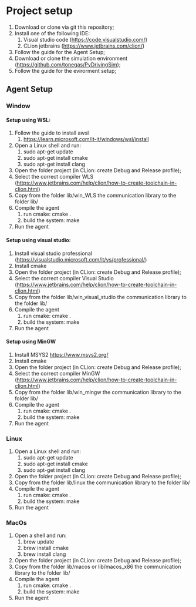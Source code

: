 # Project setup
1. Download or clone via git this repository;
2. Install one of the following IDE:
   1. Visual studio code (https://code.visualstudio.com/)
   2. CLion jetbrains (https://www.jetbrains.com/clion/)
3. Follow the guide for the Agent Setup;
4. Download or clone the simulation environment (https://github.com/tonegas/PyDrivingSim);
5. Follow the guide for the evirorment setup;

## Agent Setup
### Window
#### Setup using WSL:
1. Follow the guide to install awsl
   1. https://learn.microsoft.com/it-it/windows/wsl/install
2. Open a Linux shell and run:
   1. sudo apt-get update
   2. sudo apt-get install cmake
   3. sudo apt-get install clang
3. Open the folder project (in CLion: create Debug and Release profile);
4. Select the correct compiler WLS (https://www.jetbrains.com/help/clion/how-to-create-toolchain-in-clion.html)
5. Copy from the folder lib/win_WLS the communication library to the folder lib/
6. Compile the agent
   1. run cmake: cmake .
   2. build the system: make
7. Run the agent

#### Setup using visual studio:
1. Install visual studio professional (https://visualstudio.microsoft.com/it/vs/professional/)
2. Install cmake
3. Open the folder project (in CLion: create Debug and Release profile);
4. Select the correct compiler Visual Studio (https://www.jetbrains.com/help/clion/how-to-create-toolchain-in-clion.html)
5. Copy from the folder lib/win_visual_studio the communication library to the folder lib/
6. Compile the agent
   1. run cmake: cmake .
   2. build the system: make
7. Run the agent

#### Setup using MinGW
1. Install MSYS2 https://www.msys2.org/
2. Install cmake
3. Open the folder project (in CLion: create Debug and Release profile);
4. Select the correct compiler MinGW (https://www.jetbrains.com/help/clion/how-to-create-toolchain-in-clion.html)
5. Copy from the folder lib/win_mingw the communication library to the folder lib/
6. Compile the agent
   1. run cmake: cmake .
   2. build the system: make
7. Run the agent

### Linux
1. Open a Linux shell and run:
   1. sudo apt-get update
   2. sudo apt-get install cmake
   3. sudo apt-get install clang
2. Open the folder project (in CLion: create Debug and Release profile);
3. Copy from the folder lib/linux the communication library to the folder lib/
4. Compile the agent
   1. run cmake: cmake .
   2. build the system: make
5. Run the agent

### MacOs
1. Open a shell and run:
   1. brew update
   2. brew install cmake
   3. brew install clang
2. Open the folder project (in CLion: create Debug and Release profile);
3. Copy from the folder lib/macos or lib/macos_x86 the communication library to the folder lib/
4. Compile the agent
   1. run cmake: cmake .
   2. build the system: make
5. Run the agent